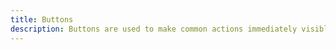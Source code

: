 ```yaml
---
title: Buttons
description: Buttons are used to make common actions immediately visible and easy to perform with one click or tap. Users can use it to navigate, or take action.
---
```

